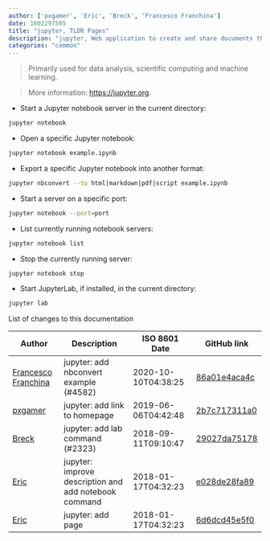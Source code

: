 ```yaml
---
author: ['pxgamer', 'Eric', 'Breck', 'Francesco Franchina']
date: 1602297505
title: "jupyter, TLDR Pages"
description: "jupyter, Web application to create and share documents that contain code, visualizations and notes."
categories: "common"
---
```

> Primarily used for data analysis, scientific computing and machine learning.

> More information: <https://jupyter.org>.

- Start a Jupyter notebook server in the current directory:

```bash
jupyter notebook
```

- Open a specific Jupyter notebook:

```bash
jupyter notebook example.ipynb
```

- Export a specific Jupyter notebook into another format:

```bash
jupyter nbconvert --to html|markdown|pdf|script example.ipynb
```

- Start a server on a specific port:

```bash
jupyter notebook --port=port
```

- List currently running notebook servers:

```bash
jupyter notebook list
```

- Stop the currently running server:

```bash
jupyter notebook stop
```

- Start JupyterLab, if installed, in the current directory:

```bash
jupyter lab
```
List of changes to this documentation


Author | Description | ISO 8601 Date | GitHub link
------|-----|-----|-----
[Francesco Franchina](mailto:cescus92@gmail.com) | jupyter: add nbconvert example (#4582) | 2020-10-10T04:38:25 | [86a01e4aca4c](https://github.com/tldr-pages/tldr/commit/86a01e4aca4ce2157c535e794d76de84a022d169)
[pxgamer](mailto:owzie123@gmail.com) | jupyter: add link to homepage | 2019-06-06T04:42:48 | [2b7c717311a0](https://github.com/tldr-pages/tldr/commit/2b7c717311a041a397ec0bfcdf465f4baf131777)
[Breck](mailto:37387936+breckuh@users.noreply.github.com) | jupyter: add lab command (#2323) | 2018-09-11T09:10:47 | [29027da75178](https://github.com/tldr-pages/tldr/commit/29027da75178a5ca834ecaa29d6aa9d11d29fbd9)
[Eric](mailto:ericchang00@gmail.com) | jupyter: improve description and add notebook command | 2018-01-17T04:32:23 | [e028de28fa89](https://github.com/tldr-pages/tldr/commit/e028de28fa89986baed0862bffedbf1424d9cdd3)
[Eric](mailto:ericchang00@gmail.com) | jupyter: add page | 2018-01-17T04:32:23 | [6d6dcd45e5f0](https://github.com/tldr-pages/tldr/commit/6d6dcd45e5f09baf72019a8b7dbf1aa1a5279e7d)


